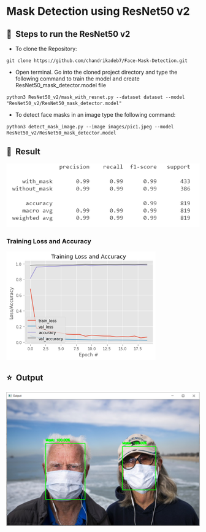 # Mask Detection using ResNet50 v2 


## 🚀&nbsp; Steps to run the ResNet50 v2

- To clone the Repository: <br>
```
git clone https://github.com/chandrikadeb7/Face-Mask-Detection.git
```
- Open terminal. Go into the cloned project directory and type the following command to train the model and create ResNet50_mask_detector.model file <br>
```
python3 ResNet50_v2/mask_with_resnet.py --dataset dataset --model "ResNet50_v2/ResNet50_mask_detector.model"
```

- To detect face masks in an image type the following command: <br>
```
python3 detect_mask_image.py --image images/pic1.jpeg --model ResNet50_v2/ResNet50_mask_detector.model
```


## :key:&nbsp; Result 

![alt text](Readme_images/Matrix.png)

### Training Loss and Accuracy 
![alt text](Readme_images/Graph.png)

## :star:&nbsp; Output
![alt text](Readme_images/output.png)


